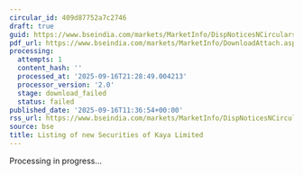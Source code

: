 ```yaml
---
circular_id: 409d87752a7c2746
draft: true
guid: https://www.bseindia.com/markets/MarketInfo/DispNoticesNCirculars.aspx?Noticeid={DBF496DA-F050-49D8-B721-5CA57D50A8AC}&noticeno=20250916-43&dt=09/16/2025&icount=43&totcount=79&flag=0
pdf_url: https://www.bseindia.com/markets/MarketInfo/DownloadAttach.aspx?id=20250916-43&attachedId=
processing:
  attempts: 1
  content_hash: ''
  processed_at: '2025-09-16T21:28:49.004213'
  processor_version: '2.0'
  stage: download_failed
  status: failed
published_date: '2025-09-16T11:36:54+00:00'
rss_url: https://www.bseindia.com/markets/MarketInfo/DispNoticesNCirculars.aspx?Noticeid={DBF496DA-F050-49D8-B721-5CA57D50A8AC}&noticeno=20250916-43&dt=09/16/2025&icount=43&totcount=79&flag=0
source: bse
title: Listing of new Securities of Kaya Limited
---
```


Processing in progress...